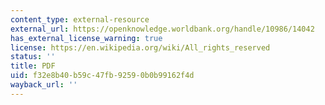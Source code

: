 ```yaml
---
content_type: external-resource
external_url: https://openknowledge.worldbank.org/handle/10986/14042
has_external_license_warning: true
license: https://en.wikipedia.org/wiki/All_rights_reserved
status: ''
title: PDF
uid: f32e8b40-b59c-47fb-9259-0b0b99162f4d
wayback_url: ''
---
```

